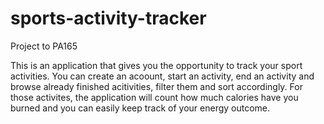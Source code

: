 # sports-activity-tracker
Project to PA165

This is an application that gives you the opportunity to track your sport activities.
You can create an acoount, start an activity, end an activity and browse already finished acitivities, filter them and
sort accordingly. For those activites, the application will count how much calories have you burned and you can easily
keep track of your energy outcome.
